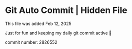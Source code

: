 # Git Auto Commit | Hidden File

This file was added Feb 12, 2025

Just for fun and keeping my daily git commit active 🤪

commit number: 2826552
